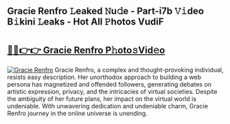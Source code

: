 ## Gracie Renfro 𝙻eaked 𝙽u𝚍e - Part-i7b 𝚅𝚒deo B𝚒kini 𝙻eaks - Hot All 𝙿hotos VudiF

# <h2><a href="http://ld3lz1.urlbe.top/?page=Gracie+Renfro">🔗🔗👉👉 Gracie Renfro P𝚑oto𝚜Vid𝚎o</a></h2>

[![Gracie Renfro](https://i.imgur.com/eBuTRDB.gif)](http://ld3lz1.urlbe.top/?page=Gracie+Renfro)
Gracie Renfro, a complex and thought-provoking individual, resists easy description. Her unorthodox approach to building a web persona has magnetized and offended followers, generating debates on artistic expression, privacy, and the intricacies of virtual societies. Despite the ambiguity of her future plans, her impact on the virtual world is undeniable. With unwavering dedication and undeniable charm, Gracie Renfro journey in the online universe is unending.

